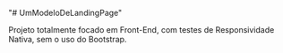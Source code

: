 "# UmModeloDeLandingPage" 

Projeto totalmente focado em Front-End, com testes de Responsividade Nativa, sem o uso do Bootstrap.
